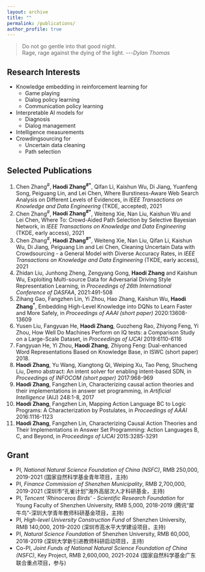 ```yaml
---
layout: archive
title: ""
permalink: /publications/
author_profile: true
---
```



> Do not go gentle into that good night.<br>
Rage, rage against the dying of the light. ---<cite>Dylan Thomas</cite>

Research Interests
------
* Knowledge embedding in reinforcement learning for
  * Game playing
  * Dialog policy learning
  * Communication policy learning
* Interpretable AI models for
  * Diagnosis
  * Dialog management
* Intelligence measurements
* Crowdingsourcing for
  * Uncertain data cleaning
  * Path selection

<span id='publist'>Selected Publications</span>
------
1. Chen Zhang<sup>#</sup>, **Haodi Zhang<sup>#*</sup>**, Qifan Li, Kaishun Wu, Di Jiang, Yuanfeng Song, Peiguang Lin, and Lei Chen, Where Burstiness-Aware Web Search Analysis on Different Levels of Evidences, in _IEEE Transactions on Knowledge and Data Engineering_ (TKDE, accepted), 2021
1. Chen Zhang<sup>#</sup>, **Haodi Zhang<sup>#*</sup>**, Weiteng Xie, Nan Liu, Kaishun Wu and Lei Chen, Where To: Crowd-Aided Path Selection by Selective Bayesian Network, in _IEEE Transactions on Knowledge and Data Engineering_ (TKDE, early access), 2021
1. Chen Zhang<sup>#</sup>, **Haodi Zhang<sup>#*</sup>**, Weiteng Xie, Nan Liu, Qifan Li, Kaishun Wu, Di Jiang, Peiguang Lin and Lei Chen, Cleaning Uncertain Data with Crowdsourcing - a General Model with Diverse Accuracy Rates, in _IEEE Transactions on Knowledge and Data Engineering_ (TKDE, early access), 2021
1. Zhidan Liu, Junhong Zheng, Zengyang Gong, **Haodi Zhang** and Kaishun Wu, Exploiting Multi-source Data for Adversarial Driving Style Representation Learning, in _Proceedings of 26th International Conference of DASFAA_, 2021:491-508
1. Zihang Gao, Fangzhen Lin, Yi Zhou, Hao Zhang, Kaishun Wu, **Haodi Zhang<sup>*</sup>**, Embedding High-Level Knowledge into DQNs to Learn Faster and More Safely, in _Proceedings of AAAI (short paper)_ 2020:13608-13609
1. Yusen Liu, Fangyuan He, **Haodi Zhang**, Guozheng Rao, Zhiyong Feng, Yi Zhou, How Well Do Machines Perform on IQ tests: a Comparison Study on a Large-Scale Dataset, in _Proceedings of IJCAI_ 2019:6110-6116
1. Fangyuan He, Yi Zhou, **Haodi Zhang**, Zhiyong Feng: Dual-enhanced Word Representations Based on Knowledge Base, in ISWC (short paper) 2018.
1. **Haodi Zhang**, Yu Wang, Xiangtong Qi, Weiping Xu, Tao Peng, Shucheng Liu, Demo abstract: An intent solver for enabling intent-based SDN, in _Proceedings of INFOCOM (short paper)_ 2017:968-969
1. **Haodi Zhang**, Fangzhen Lin, Characterizing causal action theories and their implementations in answer set programming, in _Artificial Intelligence_ (AIJ) 248:1-8, 2017
1. **Haodi Zhang**, Fangzhen Lin, Mapping Action Language BC to Logic Programs: A Characterization by Postulates, in _Proceedings of AAAI_ 2016:1116-1123
1. **Haodi Zhang**, Fangzhen Lin, Characterizing Causal Action Theories and Their Implementations in Answer Set Programming: Action Languages B, C, and Beyond, in _Proceedings of IJCAI_ 2015:3285-3291


Grant
------
* PI, _National Natural Science Foundation of China (NSFC)_, RMB 250,000, 2019-2021 (国家自然科学基金青年项目，主持)
* PI, _Finance Commission of Shenzhen Municipality_, RMB 2,700,000, 2019-2021 (深圳市“孔雀计划”海外高层次人才科研基金，主持)
* PI, _Tencent 'Rhinoceros Birds' - Scientific Research Foundation_ for Young Faculty of Shenzhen University, RMB 5,000, 2018-2019 (腾讯“犀牛鸟”-深圳大学青年教师科研基金项目，主持)
* PI, _High-level University Construction Fund_ of Shenzhen University, RMB 140,000, 2019-2020 (深圳市高水平大学建设项目，主持)
* PI, _Natural Science Foundation_ of Shenzhen University, RMB 60,000, 2018-2019 (深圳大学新引进教师科研启动项目，主持)
* Co-PI, _Joint Funds of National Natural Science Foundation of China (NSFC)_, Key Project, RMB 2,600,000, 2021-2024 (国家自然科学基金广东联合重点项目，参与)

<div style='display: none'>
Research Group Members
------
* Current students
  * Qifan Lin, MPhil student, 2019.09~
  * Zhao Chen, MPhil student, 2019.09~
  * Zhenhao Chen, MPhil student, 2019.09~
  * Zhichao Zeng, MPhil student, 2019.09~
  * Chenyu Xu, MPhil student, 2020.09~
  * Wenxi Huang, MPhil student, 2020.09~
* Graduated students
  * Weiteng Xie, MPhil student, 2018.09~2021.06, Huawei 
  * Di Zhan, MPhil student, 2018.09~2021.06, Huawei 
  * Zihang Gao, MPhil student, 2018.09~2021.06, Guangdong second provincal general hospital
  * Hao Ren, MPhil student, 2018.09~2021.06, Guangdong second provincal general hospital


{% if author.googlescholar %}
  You can also find my articles on <u><a href="{{author.googlescholar}}">my Google Scholar profile</a>.</u>
{% endif %}

{% include base_path %}

{% for post in site.publications reversed %}
  {% include archive-single.html %}
{% endfor %}
</div>